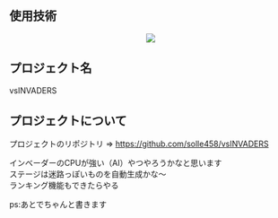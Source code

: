 ## 使用技術

<p align="center">
  <a href="https://skillicons.dev">
    <img src="https://skillicons.dev/icons?i=notion,git,docker,react,nextjs,go,py,ts,tailwind" />
  </a>
</p>

## プロジェクト名

vsINVADERS

## プロジェクトについて

プロジェクトのリポジトリ => https://github.com/solle458/vsINVADERS

インベーダーのCPUが強い（AI）やつやろうかなと思います<br>
ステージは迷路っぽいものを自動生成かな〜<br>
ランキング機能もできたらやる<br>

ps:あとでちゃんと書きます
